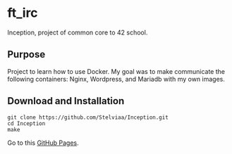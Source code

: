# ft_irc
Inception, project of common core to 42 school.
## Purpose
Project to learn how to use Docker. My goal was to make communicate the following containers: Nginx, Wordpress, and Mariadb with my own images.
## Download and Installation
```
git clone https://github.com/Stelviaa/Inception.git
cd Inception
make
```
Go to this [GitHub Pages](https://localhost:8080).
